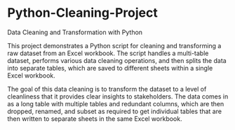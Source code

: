 # Python-Cleaning-Project

Data Cleaning and Transformation with Python

This project demonstrates a Python script for cleaning and transforming a raw dataset from an Excel workbook. The script handles a multi-table dataset, performs various data cleaning operations, and then splits the data into separate tables, which are saved to different sheets within a single Excel workbook.

The goal of this data cleaning is to transform the dataset to a level of cleanliness that it provides clear insights to stakeholders. The data comes in as a long table with multiple tables and redundant columns, which are then dropped, renamed, and subset as required to get individual tables that are then written to separate sheets in the same Excel workbook.
